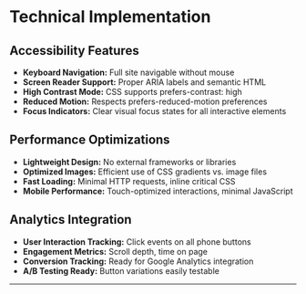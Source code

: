 # Technical Implementation

## Accessibility Features
- **Keyboard Navigation:** Full site navigable without mouse
- **Screen Reader Support:** Proper ARIA labels and semantic HTML
- **High Contrast Mode:** CSS supports prefers-contrast: high
- **Reduced Motion:** Respects prefers-reduced-motion preferences
- **Focus Indicators:** Clear visual focus states for all interactive elements

## Performance Optimizations
- **Lightweight Design:** No external frameworks or libraries
- **Optimized Images:** Efficient use of CSS gradients vs. image files
- **Fast Loading:** Minimal HTTP requests, inline critical CSS
- **Mobile Performance:** Touch-optimized interactions, minimal JavaScript

## Analytics Integration
- **User Interaction Tracking:** Click events on all phone buttons
- **Engagement Metrics:** Scroll depth, time on page
- **Conversion Tracking:** Ready for Google Analytics integration
- **A/B Testing Ready:** Button variations easily testable

---
